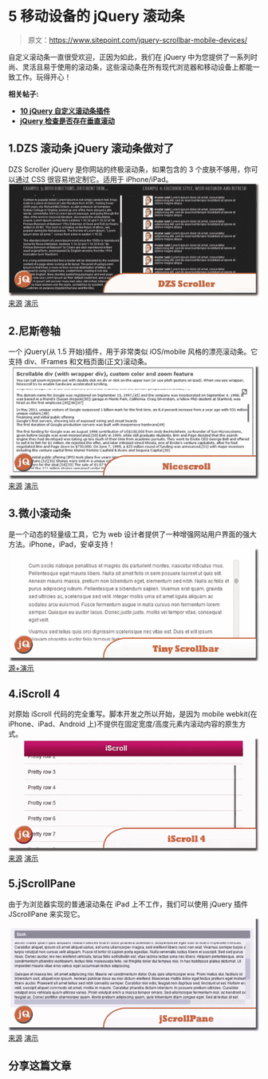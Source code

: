 # 5 移动设备的 jQuery 滚动条

> 原文：<https://www.sitepoint.com/jquery-scrollbar-mobile-devices/>

自定义滚动条一直很受欢迎，正因为如此，我们在 jQuery 中为您提供了一系列时尚、灵活且易于使用的滚动条，这些滚动条在所有现代浏览器和移动设备上都能一致工作。玩得开心！

**相关帖子:**

*   [**10 jQuery 自定义滚动条插件**](http://www.jquery4u.com/plugins/10-jquery-custom-scrollbar-plugins/)
*   [**jQuery 检查是否存在垂直滚动**](http://www.jquery4u.com/snippets/jquery-check-vertical-scroll-present/)

## 1.DZS 滚动条 jQuery 滚动条做对了

DZS Scroller jQuery 是你网站的终极滚动条，如果包含的 3 个皮肤不够用，你可以通过 CSS 很容易地定制它。适用于 iPhone/iPad。
[![DZS Scroller](img/b3847768d59d0ef9fc16cf0273eed6e5.png)](http://codecanyon.net/item/dzs-scroller-jquery-scrollbar-done-right/293380) 
[来源](http://codecanyon.net/item/dzs-scroller-jquery-scrollbar-done-right/293380) [演示](http://codecanyon.net/item/dzs-scroller-jquery-scrollbar-done-right/full_screen_preview/293380)

## 2.尼斯卷轴

一个 jQuery(从 1.5 开始)插件，用于非常类似 iOS/mobile 风格的漂亮滚动条。它支持 div、IFrames 和文档页面(正文)滚动条。
[![Nicescroll](img/ef66df794e3f7d3670ab62163e6f5b90.png)](http://areaaperta.com/nicescroll/) 
[来源](http://areaaperta.com/nicescroll/) [演示](http://areaaperta.com/nicescroll/demo.html)

## 3.微小滚动条

是一个动态的轻量级工具，它为 web 设计者提供了一种增强网站用户界面的强大方法。iPhone，iPad，安卓支持！
[![Tiny Scrollbar](img/ea10be72c4b4ee37391e02f2253eb41a.png)](http://baijs.nl/tinyscrollbar/) 
[源+演示](http://baijs.nl/tinyscrollbar/)

## 4.iScroll 4

对原始 iScroll 代码的完全重写。脚本开发之所以开始，是因为 mobile webkit(在 iPhone、iPad、Android 上)不提供在固定宽度/高度元素内滚动内容的原生方式。
[![iScroll 4](img/c630fb30a48f4f7efe830b0924dd575d.png)](http://cubiq.org/iscroll-4) 
[来源](http://cubiq.org/iscroll-4) [演示](http://lab.cubiq.org/iscroll/examples/simple/)

## 5.jScrollPane

由于为浏览器实现的普通滚动条在 iPad 上不工作，我们可以使用 jQuery 插件 JScrollPane 来实现它。
[![jScrollPane](img/019eb92d3477097167cb0baac8a6070d.png)](http://www.mindfiresolutions.com/Using-jQuery-Plugin-to-implement-scrollbar-in-iPad-1126.php) 
[来源](http://www.mindfiresolutions.com/Using-jQuery-Plugin-to-implement-scrollbar-in-iPad-1126.php) [演示](http://jscrollpane.kelvinluck.com/basic.html)

## 分享这篇文章